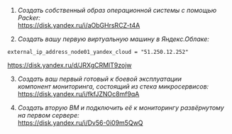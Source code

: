 1. *Создать собственный образ операционной системы с помощью Packer:*  
https://disk.yandex.ru/i/aObGHrsRCZ-t4A  


2. *Создать вашу первую виртуальную машину в Яндекс.Облаке:*  
```commandline
external_ip_address_node01_yandex_cloud = "51.250.12.252"
```
https://disk.yandex.ru/d/JRXgCRMlT9zojw  


3. *Создать ваш первый готовый к боевой эксплуатации  
компонент мониторинга, состоящий из стека микросервисов:*  
https://disk.yandex.ru/i/fkfJZNOc8mf9qA  


4. *Создать вторую ВМ и подключить её к мониторингу
развёрнутому на первом сервере:*  
https://disk.yandex.ru/i/Dv56-0i09m5QwQ